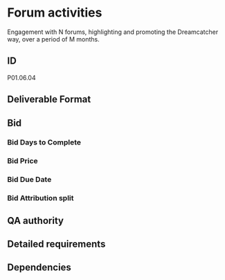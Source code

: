 # Forum activities

Engagement with N forums, highlighting and promoting the Dreamcatcher way, over a period of M months.

## ID 

P01.06.04

## Deliverable Format

## Bid 

### Bid Days to Complete

### Bid Price

### Bid Due Date

### Bid Attribution split

## QA authority

## Detailed requirements

## Dependencies
